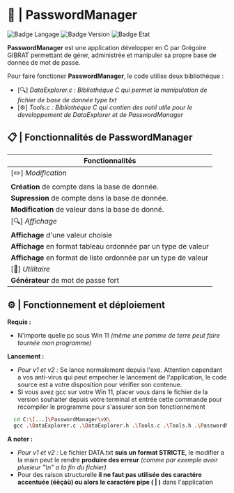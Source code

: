 
# 🔑 | PasswordManager
![Badge Langage](https://img.shields.io/badge/Langage-C-blue?style=plastic)
![Badge Version](https://img.shields.io/badge/Version-v3-green?style=plastic)
![Badge Etat](https://img.shields.io/badge/Etat%20%3A-En%20cour...-orange?style=plastic)



**PasswordManager** est une application développer en C par Grégoire GIBRAT permettant de gérer, administrée et manipuler sa propre base de donnée de mot de passe. 

Pour faire fonctioner **PasswordManager**, le code utilise deux bibliothéque :

- [🔍] *DataExplorer.c : Bibliothéque C qui permet la manipulation de fichier de base de donnée type txt*
- [⚙️] *Tools.c : Bibliothéque C qui contien des outil utile pour le developpement de DataExplorer et de PasswordManager*

## 📋 | Fonctionnalités de PasswordManager

| **Fonctionnalités**                                            |
|----------------------------------------------------------------|
| [✏️]  *Modification*                                           |
| **Création** de compte dans la base de donnée.                 |
| **Supression** de compte dans la base de donnée.               |
| **Modification** de valeur dans la base de donné.              |
| [🔍] *Affichage*                                               |
| **Affichage** d'une valeur choisie                             |
| **Affichage** en format tableau ordonnée par un type de valeur |
| **Affichage** en format de liste ordonnée par un type de valeur|
| [🔩]  *Utilitaire*                                             |
| **Générateur** de mot de passe fort                            |

## ⚙️ | Fonctionnement et déploiement 
**Requis :**
- N'importe quelle pc sous Win 11 *(même une pomme de terre peut faire tournée mon programme)*

**Lancement :**
- *Pour v1 et v2 :* Se lance normalement depuis l'exe. Attention cependant a vos anti-virus qui peut empecher le lancement de l'application, le code source est a votre disposition pour vérifier son contenue.
- Si vous avez gcc sur votre Win 11, placer vous dans le fichier de la version souhaiter depuis votre terminal et entrée cette commande pour recompiler le programme pour s'assurer son bon fonctionnement
```bash
  cd C:\[...]\PasswordManager\vX\
  gcc .\DataExplorer.c .\DataExplorer.h .\Tools.c .\Tools.h .\PasswordManager.c -o PasswordManager
```
**A noter :**
- *Pour v1 et v2 :* Le fichier DATA.txt **suis un format STRICTE**, le modifier a la main peut le rendre **produire des erreur** *(comme par exemple avoir plusieur "\n" a la fin du fichier)*
- Pour des raison structurelle **il ne faut pas utilisée des caractére accentuée (éèçàù) ou alors le caractére pipe ( | )** dans l'application

